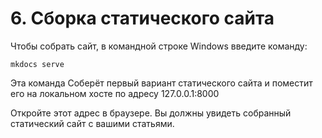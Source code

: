 # 6. Сборка статического сайта
Чтобы собрать сайт, в командной строке Windows введите команду:
```
mkdocs serve
```

Эта команда Соберёт первый вариант статического сайта и поместит его на локальном хосте по адресу 127.0.0.1:8000

Откройте этот адрес в браузере. Вы должны увидеть собранный статический сайт с вашими статьями.